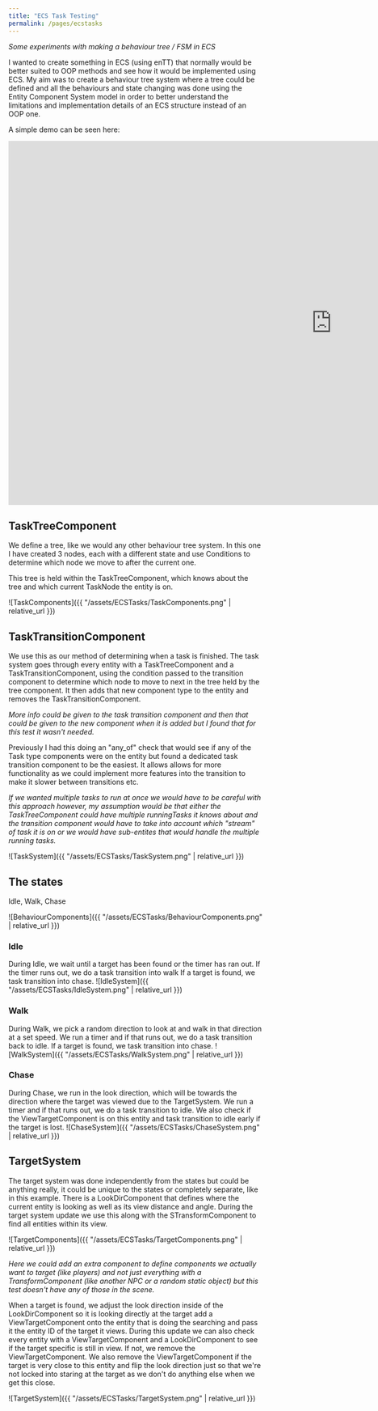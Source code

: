 ```yaml
---
title: "ECS Task Testing"
permalink: /pages/ecstasks
---
```


*Some experiments with making a behaviour tree / FSM in ECS*

I wanted to create something in ECS (using enTT) that normally would be better suited to OOP methods and see how it would be implemented using ECS.
My aim was to create a behaviour tree system where a tree could be defined and all the behaviours and state changing was done using the Entity Component System model in order to better understand the limitations and implementation details of an ECS structure instead of an OOP one.

A simple demo can be seen here:

<iframe width="1280" height="720" src="https://www.youtube.com/embed/ysepPS2qPec" title="ECS Task Demo" frameborder="0" allow="accelerometer; autoplay; clipboard-write; encrypted-media; gyroscope; picture-in-picture" allowfullscreen></iframe>

## TaskTreeComponent ##
We define a tree, like we would any other behaviour tree system.
In this one I have created 3 nodes, each with a different state and use Conditions to determine which node we move to after the current one.

This tree is held within the TaskTreeComponent, which knows about the tree and which current TaskNode the entity is on.

![TaskComponents]({{ "/assets/ECSTasks/TaskComponents.png" | relative_url }})

## TaskTransitionComponent ##
We use this as our method of determining when a task is finished.
The task system goes through every entity with a TaskTreeComponent and a TaskTransitionComponent, using the condition passed to the transition component to determine which node to move to next in the tree held by the tree component. It then adds that new component type to the entity and removes the TaskTransitionComponent.

_More info could be given to the task transition component and then that could be given to the new component when it is added but I found that for this test it wasn't needed._

Previously I had this doing an "any_of" check that would see if any of the Task type components were on the entity but found a dedicated task transition component to be the easiest. It allows allows for more functionality as we could implement more features into the transition to make it slower between transitions etc.

_If we wanted multiple tasks to run at once we would have to be careful with this approach however, my assumption would be that either the TaskTreeComponent could have multiple runningTasks it knows about and the transition component would have to take into account which "stream" of task it is on or we would have sub-entites that would handle the multiple running tasks._

![TaskSystem]({{ "/assets/ECSTasks/TaskSystem.png" | relative_url }})

## The states ##
Idle, Walk, Chase

![BehaviourComponents]({{ "/assets/ECSTasks/BehaviourComponents.png" | relative_url }})

### Idle ###
During Idle, we wait until a target has been found or the timer has ran out.
If the timer runs out, we do a task transition into walk
If a target is found, we task transition into chase.
![IdleSystem]({{ "/assets/ECSTasks/IdleSystem.png" | relative_url }})

### Walk ###
During Walk, we pick a random direction to look at and walk in that direction at a set speed.
We run a timer and if that runs out, we do a task transition back to idle.
If a target is found, we task transition into chase.
![WalkSystem]({{ "/assets/ECSTasks/WalkSystem.png" | relative_url }})

### Chase ###
During Chase, we run in the look direction, which will be towards the direction where the target was viewed due to the TargetSystem.
We run a timer and if that runs out, we do a task transition to idle.
We also check if the ViewTargetComponent is on this entity and task transition to idle early if the target is lost.
![ChaseSystem]({{ "/assets/ECSTasks/ChaseSystem.png" | relative_url }})


## TargetSystem ##
The target system was done independently from the states but could be anything really, it could be unique to the states or completely separate, like in this example.
There is a LookDirComponent that defines where the current entity is looking as well as its view distance and angle.
During the target system update we use this along with the STransformComponent to find all entities within its view.

![TargetComponents]({{ "/assets/ECSTasks/TargetComponents.png" | relative_url }})

_Here we could add an extra component to define components we actually want to target (like players) and not just everything with a TransformComponent (like another NPC or a random static object) but this test doesn't have any of those in the scene._

When a target is found, we adjust the look direction inside of the LookDirComponent so it is looking directly at the target add a ViewTargetComponent onto the entity that is doing the searching and pass it the entity ID of the target it views.
During this update we can also check every entity with a ViewTargetComponent and a LookDirComponent to see if the target specific is still in view. If not, we remove the ViewTargetComponent.
We also remove the ViewTargetComponent if the target is very close to this entity and flip the look direction just so that we're not locked into staring at the target as we don't do anything else when we get this close.

![TargetSystem]({{ "/assets/ECSTasks/TargetSystem.png" | relative_url }})

